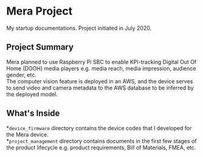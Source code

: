 # Mera Project #
My startup documentations. Project initiated in July 2020.


## Project Summary ##
Mera planned to use Raspberry Pi SBC to enable KPI-tracking Digital Out Of Home (DOOH) media players e.g. media reach, media impression, audience gender, etc.\
The computer vision feature is deployed in an AWS, and the device serves to send video and camera metadata to the AWS database to be inferred by the deployed model.

## What's Inside ##
*`device_firmware` directory contains the device codes that I developed for the Mera device.\
*`project_management` directory contains documents in the first few stages of the product lifecycle e.g. product requirements, Bill of Materials, FMEA, etc.
